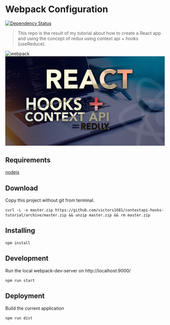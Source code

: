 # Webpack Configuration

[![Dependency Status](https://david-dm.org/victors1681/webpack-boilerplate.svg)](https://david-dm.org/victors1681/webpack-boilerplate)

> This repo is the result of my tutorial about how to create a React app and using the concept of redux using context api + hooks (useReduce).

![webpack](https://cdn-images-1.medium.com/max/2000/1*y2PxPRAMevq1yY_j9gQBVg.jpeg)
![React Hooks + Context Api](doc/Landing-Video.png "React Hooks + Context Api")

## Requirements

[nodejs](https://nodejs.org/en/)

## Download

Copy this project without git from terminal.

```
curl -L -o master.zip https://github.com/victors1681/contextapi-hooks-tutorial/archive/master.zip && unzip master.zip && rm master.zip

```

## Installing

```
npm install
```

## Development

Run the local webpack-dev-server on http://localhost:9000/

```
npm run start
```

## Deployment

Build the current application

```
npm run dist
```
